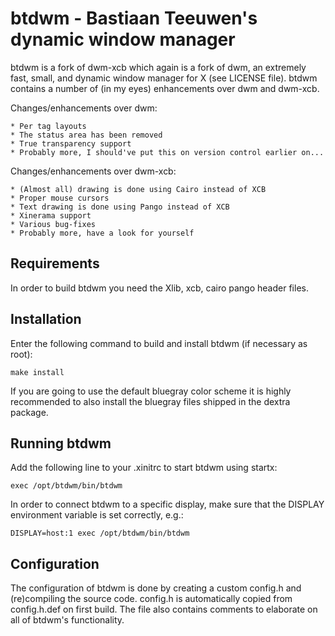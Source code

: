 # btdwm - Bastiaan Teeuwen's dynamic window manager
btdwm is a fork of dwm-xcb which again is a fork of dwm, an extremely fast, small, and dynamic window manager for X (see LICENSE file).
btdwm contains a number of (in my eyes) enhancements over dwm and dwm-xcb.

Changes/enhancements over dwm:

	* Per tag layouts
	* The status area has been removed
	* True transparency support
	* Probably more, I should've put this on version control earlier on...

Changes/enhancements over dwm-xcb:

	* (Almost all) drawing is done using Cairo instead of XCB
	* Proper mouse cursors
	* Text drawing is done using Pango instead of XCB
	* Xinerama support
	* Various bug-fixes
	* Probably more, have a look for yourself


## Requirements

In order to build btdwm you need the Xlib, xcb, cairo pango header files.


## Installation

Enter the following command to build and install btdwm (if necessary as root):

    make install

If you are going to use the default bluegray color scheme it is highly
recommended to also install the bluegray files shipped in the dextra package.


## Running btdwm

Add the following line to your .xinitrc to start btdwm using startx:

    exec /opt/btdwm/bin/btdwm

In order to connect btdwm to a specific display, make sure that
the DISPLAY environment variable is set correctly, e.g.:

    DISPLAY=host:1 exec /opt/btdwm/bin/btdwm


## Configuration

The configuration of btdwm is done by creating a custom config.h
and (re)compiling the source code. config.h is automatically
copied from config.h.def on first build. The file also contains
comments to elaborate on all of btdwm's functionality.
